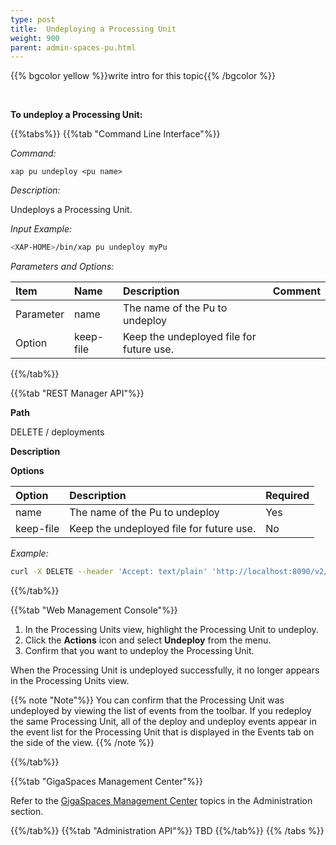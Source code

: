```yaml
---
type: post
title:  Undeploying a Processing Unit
weight: 900
parent: admin-spaces-pu.html
---
```

 
 
 

 
{{% bgcolor yellow %}}write intro for this topic{{% /bgcolor %}}

<br>

**To undeploy a Processing Unit:**
 
{{%tabs%}}
{{%tab "Command Line Interface"%}}

*Command:*

`xap pu undeploy <pu name>` 

*Description:*

Undeploys a Processing Unit.



*Input Example:*

```bash
<XAP-HOME>/bin/xap pu undeploy myPu 
```

*Parameters and Options:*

| Item | Name | Description | Comment |
|:-----|:------|:------------|:--------|
|Parameter |name | The name of the Pu to undeploy||
|Option | keep-file | Keep the undeployed file for future use.||

{{%/tab%}}

{{%tab "REST Manager API"%}}
 
**Path**

DELETE / deployments

**Description**

**Options**

|  Option | Description | Required |
|:------|:------------|:--------|
|name | The name of the Pu to undeploy| Yes|
|keep-file | Keep the undeployed file for future use.|No|
 
 
*Example:*

```bash
curl -X DELETE --header 'Accept: text/plain' 'http://localhost:8090/v2/deployments/myPu'
```
{{%/tab%}}


{{%tab "Web Management Console"%}}

1. In the Processing Units view, highlight the Processing Unit to undeploy.
1. Click the **Actions** icon and select **Undeploy** from the menu.
1. Confirm that you want to undeploy the Processing Unit.

When the Processing Unit is undeployed successfully, it no longer appears in the Processing Units view. 

{{% note "Note"%}}
You can confirm that the Processing Unit was undeployed by viewing the list of events from the toolbar. If you redeploy the same Processing Unit, all of the deploy and undeploy events appear in the event list for the Processing Unit that is displayed in the Events tab on the side of the view.
{{% /note %}}


{{%/tab%}}

{{%tab "GigaSpaces Management Center"%}}

Refer to the [GigaSpaces Management Center](./gigaspaces-management-center.html) topics in the Administration section.

{{%/tab%}}
{{%tab "Administration API"%}}
TBD
{{%/tab%}}
{{% /tabs %}}

  